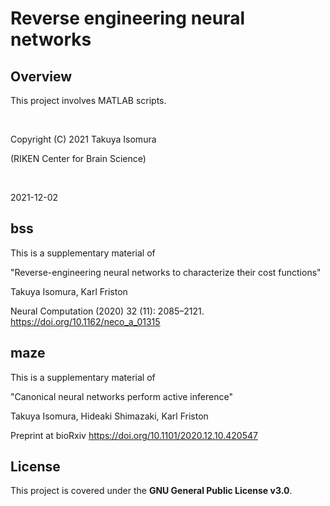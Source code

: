 # Reverse engineering neural networks

## Overview

This project involves MATLAB scripts.

<br>

Copyright (C) 2021 Takuya Isomura

(RIKEN Center for Brain Science)

<br>

2021-12-02


## bss
This is a supplementary material of

"Reverse-engineering neural networks to characterize their cost functions"

Takuya Isomura, Karl Friston

Neural Computation (2020) 32 (11): 2085–2121. https://doi.org/10.1162/neco_a_01315


## maze
This is a supplementary material of

"Canonical neural networks perform active inference"

Takuya Isomura, Hideaki Shimazaki, Karl Friston

Preprint at bioRxiv https://doi.org/10.1101/2020.12.10.420547


## License
This project is covered under the **GNU General Public License v3.0**.
